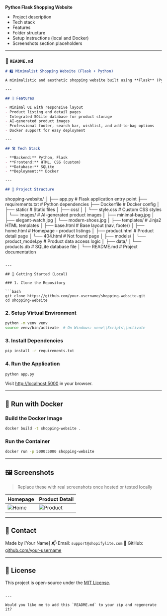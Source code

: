 **Python Flask Shopping Website**

* Project description
* Tech stack
* Features
* Folder structure
* Setup instructions (local and Docker)
* Screenshots section placeholders

---

### 📄 `README.md`

```markdown
# 🛍️ Minimalist Shopping Website (Flask + Python)

A minimalistic and aesthetic shopping website built using **Flask** (Python). This project demonstrates a simple but elegant ecommerce interface with a focus on clean design, usability, and maintainability.

---

## 📌 Features

- Minimal UI with responsive layout
- Product listing and detail pages
- Integrated SQLite database for product storage
- AI-generated product images
- Professional footer, search bar, wishlist, and add-to-bag options
- Docker support for easy deployment

---

## 🛠️ Tech Stack

- **Backend:** Python, Flask
- **Frontend:** HTML, CSS (custom)
- **Database:** SQLite
- **Deployment:** Docker

---

## 📁 Project Structure

```

shopping-website/
│
├── app.py                   # Flask application entry point
├── requirements.txt         # Python dependencies
├── Dockerfile               # Docker config
│
├── static/                  # Static files
│   ├── css/
│   │   └── style.css        # Custom CSS styles
│   └── images/              # AI-generated product images
│       ├── minimal-bag.jpg
│       ├── elegant-watch.jpg
│       └── modern-shoes.jpg
│
├── templates/               # Jinja2 HTML templates
│   ├── base.html            # Base layout (nav, footer)
│   ├── home.html            # Homepage - product listings
│   ├── product.html         # Product detail page
│   └── 404.html             # Not found page
│
├── models/
│   └── product\_model.py     # Product data access logic
│
├── data/
│   └── products.db          # SQLite database file
│
└── README.md                # Project documentation

````

---

## 🚀 Getting Started (Local)

### 1. Clone the Repository

```bash
git clone https://github.com/your-username/shopping-website.git
cd shopping-website
````

### 2. Setup Virtual Environment

```bash
python -m venv venv
source venv/bin/activate  # On Windows: venv\\Scripts\\activate
```

### 3. Install Dependencies

```bash
pip install -r requirements.txt
```

### 4. Run the Application

```bash
python app.py
```

Visit [http://localhost:5000](http://localhost:5000) in your browser.

---

## 🐳 Run with Docker

### Build the Docker Image

```bash
docker build -t shopping-website .
```

### Run the Container

```bash
docker run -p 5000:5000 shopping-website
```

---

## 🖼️ Screenshots

> Replace these with real screenshots once hosted or tested locally

| Homepage                                | Product Detail                                |
| --------------------------------------- | --------------------------------------------- |
| ![Home](static/images/home-preview.png) | ![Product](static/images/product-preview.png) |

---

## 📧 Contact

Made by \[Your Name]
📬 Email: `support@shopifylite.com`
🔗 GitHub: [github.com/your-username](https://github.com/your-username)

---

## 📝 License

This project is open-source under the [MIT License](LICENSE).

```

---

Would you like me to add this `README.md` to your zip and regenerate it?
```
